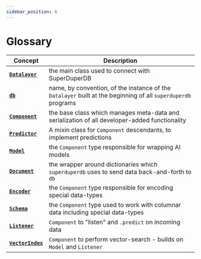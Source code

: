 ```yaml
---
sidebar_position: 6
---
```


# Glossary

| Concept | Description |
| - | - |
| [**`Datalayer`**](07_datalayer_overview.md) | the main class used to connect with SuperDuperDB |
| [**`db`**](04_connecting.md) | name, by convention, of the instance of the `Datalayer` built at the beginning of all `superduperdb` programs |
| [**`Component`**](09_component_abstraction.md) | the base class which manages meta-data and serialization of all developer-added functionality |
| [**`Predictor`**](17_supported_ai_frameworks.md) | A mixin class for `Component` descendants, to implement predictions |
| [**`Model`**](17_supported_ai_frameworks.md) | the `Component` type responsible for wrapping AI models |
| [**`Document`**](10_document_encoder_abstraction.md) | the wrapper around dictionaries which `superduperdb` uses to send data back-and-forth to `db` |
| [**`Encoder`**](10_document_encoder_abstraction.md) | the `Component` type responsible for encoding special data-types |
| [**`Schema`**](10_document_encoder_abstraction.md) | the `Component` type used to work with columnar data including special data-types |
| [**`Listener`**](21_apply_models.mdx) | `Component` to "listen" and `.predict` on incoming data |
| [**`VectorIndex`**](25_vector_search.mdx) | `Component` to perform vector-search - builds on `Model` and `Listener` |